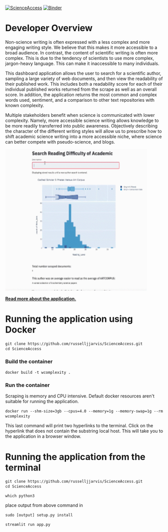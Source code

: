 



[![ScienceAccess](https://circleci.com/gh/russelljjarvis/ScienceAccess.svg?style=svg)](https://app.circleci.com/pipelines/github/russelljjarvis/ScienceAccess/)
[![Binder](https://mybinder.org/badge_logo.svg)](https://mybinder.org/v2/gh/russelljjarvis/ScienceAccess/master)

# Developer Overview 
Non-science writing is often expressed with a less complex and more engaging writing style. We believe that this makes it more accessible to a broad audience. In contrast, the content of scientific writing is often more complex. This is due to the tendency of scientists to use more complex, jargon-heavy language. This can make it inaccessible to many individuals. 

This dashboard application allows the user to search for a scientific author, sampling a large variety of web documents, and then view the readability of their published work. This includes both a readability score for each of their individual published works returned from the scrape as well as an overall score. In addition, the application returns the most common and complex words used, sentiment, and a comparison to other text repositories with known complexity. 

Multiple stakeholders benefit when science is communicated with lower complexity. Namely, more accessible science writing allows knowledge to be more readily transferred into public awareness. Objectively describing the character of the different writing styles will allow us to prescribe how to shift academic science writing into a more accessible niche, where science can better compete with pseudo-science, and blogs.

<img src="app_works.gif" width="450" height="450"/>

**[Read more about the application.](https://github.com/russelljjarvis/ScienceAccess/blob/master/Documentation/paper.md)** 


# Running the application using Docker
```
git clone https://github.com/russelljjarvis/ScienceAccess.git
cd ScienceAccess

```
### Build the container

```
docker build -t wcomplexity .
```
### Run the container
Scraping is memory and CPU intensive. Default docker resources aren't suitable for running the application.
```
docker run --shm-size=3gb --cpus=4.0 --memory=1g --memory-swap=1g --rm wcomplexity
```
This last command will print two hyperlinks to the terminal. Click on the hyperlink that does not contain the substring local host. This will take you to the application in a browser window.



# Running the application from the terminal
```
git clone https://github.com/russelljjarvis/ScienceAccess.git
cd ScienceAccess

```
```
which python3
```
place output from above command in
```
sudo [output] setup.py install
```

```
streamlit run app.py
```
